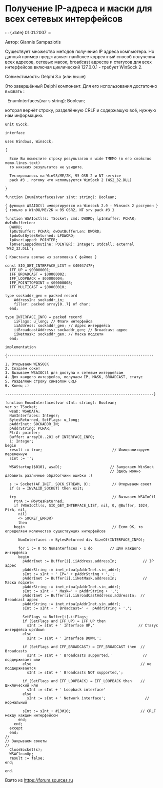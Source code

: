 Получение IP-адреса и маски для всех сетевых интерфейсов
========================================================

::: {.date}
01.01.2007
:::

Автор: Giannis Sampaziotis

Существует множество методов получения IP адреса компьютера. Но данный
пример представляет наиболее корректный способ получения всех адресов,
сетевых масок, broadcast адресов и статусов для всех интерфейсов включая
циклический 127.0.0.1 - требует WinSock 2.

Совместимость: Delphi 3.х (или выше)

Это завершённый Delphi компонент. Для его использования достаточно
вызвать :

  EnumInterfaces(var s string): Boolean;

которая вернёт строку, разделённую CRLF и содержащую всё, нужную нам
информацию.

    unit USock; 
     
    interface 
     
    uses Windows, Winsock; 
     
    { 
     
      Если Вы поместите строку результатов в wide TMEMO (в его свойство memo.lines.text)
      то никаких результатов не увидите. 
     
      Тестировалось на Win98/ME/2K, 95 OSR 2 и NT service 
      pack #3 , потому что используется WinSock 2 (WS2_32.DLL) 
     
    } 
     
    function EnumInterfaces(var sInt: string): Boolean; 
     
    { функция WSAIOCtl импортируется из Winsock 2.0 - Winsock 2 доступен } 
    { только в Win98/ME/2K и 95 OSR2, NT srv pack #3 } 
     
    function WSAIoctl(s: TSocket; cmd: DWORD; lpInBuffer: PCHAR; dwInBufferLen: 
      DWORD; 
      lpOutBuffer: PCHAR; dwOutBufferLen: DWORD; 
      lpdwOutBytesReturned: LPDWORD; 
      lpOverLapped: POINTER; 
      lpOverLappedRoutine: POINTER): Integer; stdcall; external 'WS2_32.DLL'; 
     
    { Константы взятые из заголовка C файлов } 
     
    const SIO_GET_INTERFACE_LIST = $4004747F; 
      IFF_UP = $00000001; 
      IFF_BROADCAST = $00000002; 
      IFF_LOOPBACK = $00000004; 
      IFF_POINTTOPOINT = $00000008; 
      IFF_MULTICAST = $00000010; 
     
    type sockaddr_gen = packed record 
        AddressIn: sockaddr_in; 
        filler: packed array[0..7] of char; 
      end; 
     
    type INTERFACE_INFO = packed record 
        iiFlags: u_long; // Флаги интерфейса 
        iiAddress: sockaddr_gen; // Адрес интерфейса 
        iiBroadcastAddress: sockaddr_gen; // Broadcast адрес 
        iiNetmask: sockaddr_gen; // Маска подсети 
      end; 
     
    implementation 
     
    {------------------------------------------------------------------- 
     
    1. Открываем WINSOCK 
    2. Создаём сокет 
    3. Вызываем WSAIOCtl для доступа к сетевым интерфейсам 
    4. Для каждого интерфейса, получаем IP, MASK, BROADCAST, статус 
    5. Разделяем строку символом CRLF  
    6. Конец :) 
     
    --------------------------------------------------------------------} 
     
    function EnumInterfaces(var sInt: string): Boolean; 
    var s: TSocket; 
      wsaD: WSADATA; 
      NumInterfaces: Integer; 
      BytesReturned, SetFlags: u_long; 
      pAddrInet: SOCKADDR_IN; 
      pAddrString: PCHAR; 
      PtrA: pointer; 
      Buffer: array[0..20] of INTERFACE_INFO; 
      i: Integer; 
    begin 
      result := true;                                // Инициализируем переменную 
      sInt := ''; 
     
      WSAStartup($0101, wsaD);                      // Запускаем WinSock 
                                                    // Здесь можно дабавить различные обработчики ошибки :) 
     
      s := Socket(AF_INET, SOCK_STREAM, 0);          // Открываем сокет 
      if (s = INVALID_SOCKET) then exit; 
     
      try                                            // Вызываем WSAIoCtl 
        PtrA := @bytesReturned; 
        if (WSAIoCtl(s, SIO_GET_INTERFACE_LIST, nil, 0, @Buffer, 1024, PtrA, nil, 
          nil) 
          <> SOCKET_ERROR) 
          then 
        begin                                        // Если OK, то определяем количество существующих интерфейсов 
     
          NumInterfaces := BytesReturned div SizeOf(INTERFACE_INFO); 
     
          for i := 0 to NumInterfaces - 1 do        // Для каждого интерфейса 
          begin 
            pAddrInet := Buffer[i].iiAddress.addressIn;            // IP адрес 
            pAddrString := inet_ntoa(pAddrInet.sin_addr); 
            sInt := sInt + ' IP=' + pAddrString + ','; 
            pAddrInet := Buffer[i].iiNetMask.addressIn;            // Маска подсети 
            pAddrString := inet_ntoa(pAddrInet.sin_addr); 
            sInt := sInt + ' Mask=' + pAddrString + ','; 
            pAddrInet := Buffer[i].iiBroadCastAddress.addressIn;  // Broadcast адрес 
            pAddrString := inet_ntoa(pAddrInet.sin_addr); 
            sInt := sInt + ' Broadcast=' +  pAddrString + ','; 
     
            SetFlags := Buffer[i].iiFlags; 
            if (SetFlags and IFF_UP) = IFF_UP then 
              sInt := sInt + ' Interface UP,'                    // Статус интерфейса up/down 
            else 
              sInt := sInt + ' Interface DOWN,'; 
     
            if (SetFlags and IFF_BROADCAST) = IFF_BROADCAST then  // Broadcasts 
              sInt := sInt + ' Broadcasts supported,'              // поддерживает или 
            else                                                  // не поддерживается 
              sInt := sInt + ' Broadcasts NOT supported,'; 
     
            if (SetFlags and IFF_LOOPBACK) = IFF_LOOPBACK then    // Циклический или 
              sInt := sInt + ' Loopback interface' 
            else 
              sInt := sInt + ' Network interface';                  // нормальный 
     
            sInt := sInt + #13#10;                                // CRLF между каждым интерфейсом 
          end; 
        end; 
      except 
      end; 
    // 
    // Закрываем сокеты 
    // 
      CloseSocket(s); 
      WSACleanUp; 
      result := false; 
    end; 
     
    end.

Взято из <https://forum.sources.ru>
